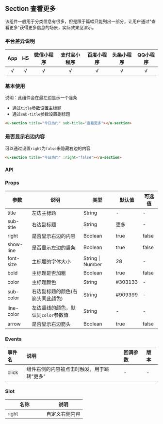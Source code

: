 ## Section 查看更多 <to-api/>

<demo-model url="/pages/componentsC/section/index"></demo-model>


该组件一般用于分类信息有很多，但是限于篇幅只能列出一部分，让用户通过"查看更多"获得更多信息的场景，实际效果见演示。


### 平台差异说明

|App|H5|微信小程序|支付宝小程序|百度小程序|头条小程序|QQ小程序|
|:-:|:-:|:-:|:-:|:-:|:-:|:-:|
|√|√|√|√|√|√|√|

### 基本使用

说明：此组件会在最左边显示一个竖条

- 通过`title`参数设置主标题
- 通过`sub-title`参数设置副标题

```html
<u-section title="今日热门" sub-title="查看更多"></u-section>
```

### 是否显示右边内容

可以通过设置`right`为`false`来隐藏右边的内容

```html
<u-section title="今日热门" :right="false"></u-section>
```


### API

### Props

| 参数          | 说明            | 类型            | 默认值             |  可选值   |
|-------------  |---------------- |---------------|------------------ |-------- |
| title | 左边主标题 | String | - | - |
| sub-title | 右边副标题 | String  | 更多 | - |
| right | 是否显示右边的内容 | Boolean  | true | false |
| show-line | 是否显示左边的竖条 | Boolean  | true | false |
| font-size | 主标题的字体大小 | String \| Number  | 28 | - |
| bold | 主标题是否加粗 | Boolean  | true | false |
| color | 主标题颜色 | String  | #303133 | - |
| sub-color | 右边副标题的颜色(右箭头同此颜色) | String  | #909399 | - |
| line-color | 左边竖线的颜色，默认同`color`参数值 | String  | - | - |
| arrow | 是否显示右边箭头 | Boolean  | true | false |


### Events


| 事件名 | 说明 | 回调参数 | 版本 |
| :- | :- | :- | :- |
| click | 组件右侧的内容被点击时触发，用于跳转"更多" | - | - |


### Slot

| 名称          | 说明            |
|-------------  |---------------- |
| right | 自定义右侧内容  |


<style scoped>
h3[id=slot] + table thead tr th:nth-child(2){
	width: 50%;
}
</style>
